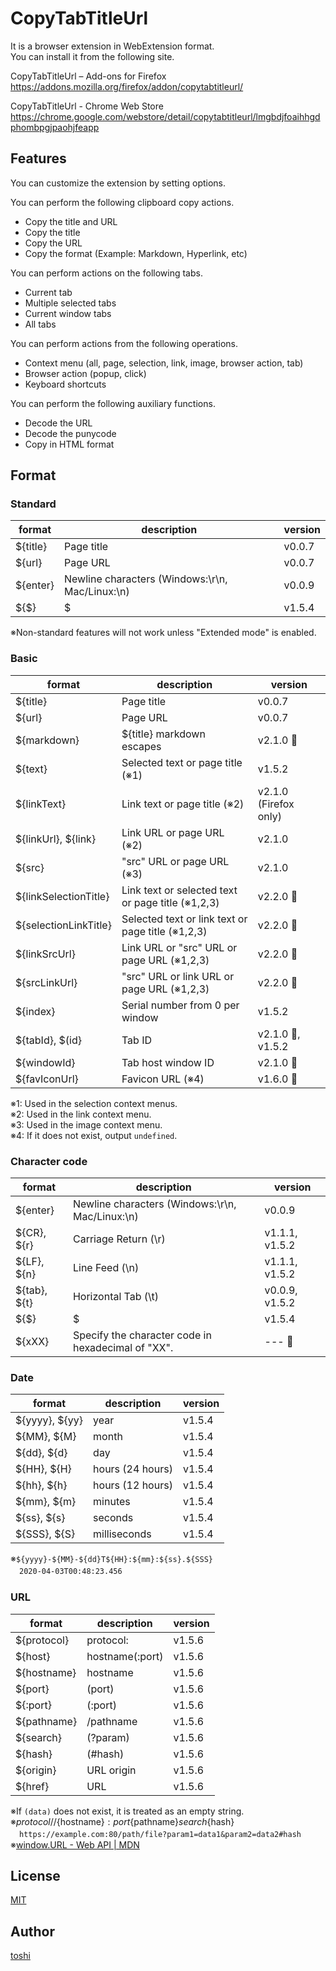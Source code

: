 ﻿CopyTabTitleUrl
===============

It is a browser extension in WebExtension format.  
You can install it from the following site.

CopyTabTitleUrl – Add-ons for Firefox  
https://addons.mozilla.org/firefox/addon/copytabtitleurl/

CopyTabTitleUrl - Chrome Web Store  
https://chrome.google.com/webstore/detail/copytabtitleurl/lmgbdjfoaihhgdphombpgjpaohjfeapp



## Features
You can customize the extension by setting options.

You can perform the following clipboard copy actions.
+ Copy the title and URL
+ Copy the title
+ Copy the URL
+ Copy the format (Example: Markdown, Hyperlink, etc)

You can perform actions on the following tabs.
+ Current tab
+ Multiple selected tabs
+ Current window tabs
+ All tabs

You can perform actions from the following operations.
+ Context menu (all, page, selection, link, image, browser action, tab)
+ Browser action (popup, click)
+ Keyboard shortcuts

You can perform the following auxiliary functions.
+ Decode the URL
+ Decode the punycode
+ Copy in HTML format



## Format
### Standard
format          | description                           | version
---             | ---                                   | ---
${title}        | Page title                            | v0.0.7
${url}          | Page URL                              | v0.0.7
${enter}        | Newline characters (Windows:\r\n, Mac/Linux:\n)       | v0.0.9
${$}            | $                                     | v1.5.4

※Non-standard features will not work unless "Extended mode" is enabled.


### Basic
format          | description                           | version
---             | ---                                   | ---
${title}        | Page title                            | v0.0.7
${url}          | Page URL                              | v0.0.7
${markdown}     | ${title} markdown escapes             | v2.1.0 🧪
${text}         | Selected text or page title (※1)     | v1.5.2
${linkText}     | Link text or page title (※2)         | v2.1.0 (Firefox only)
${linkUrl}, ${link}     | Link URL or page URL (※2)    | v2.1.0
${src}          | "src" URL or page URL (※3)           | v2.1.0
${linkSelectionTitle}   | Link text or selected text or page title (※1,2,3)    | v2.2.0 🧪
${selectionLinkTitle}   | Selected text or link text or page title (※1,2,3)    | v2.2.0 🧪
${linkSrcUrl}   | Link URL or "src" URL or page URL (※1,2,3)   | v2.2.0 🧪
${srcLinkUrl}   | "src" URL or link URL or page URL (※1,2,3)   | v2.2.0 🧪
${index}        | Serial number from 0 per window       | v1.5.2
${tabId}, $(id} | Tab ID                                | v2.1.0 🧪, v1.5.2
${windowId}     | Tab host window ID                    | v2.1.0 🧪
${favIconUrl}   | Favicon URL (※4)                     | v1.6.0 🧪

※1: Used in the selection context menus.  
※2: Used in the link context menu.  
※3: Used in the image context menu.  
※4: If it does not exist, output `undefined`.


### Character code
format          | description                           | version
---             | ---                                   | ---
${enter}        | Newline characters (Windows:\r\n, Mac/Linux:\n)       | v0.0.9
${CR}, ${r}     | Carriage Return (\r)                  | v1.1.1, v1.5.2
${LF}, ${n}     | Line Feed (\n)                        | v1.1.1, v1.5.2
${tab}, ${t}    | Horizontal Tab (\t)                   | v0.0.9, v1.5.2
${$}            | $                                     | v1.5.4
${xXX}          | Specify the character code in hexadecimal of "XX".    | --- 🧪


### Date
format          | description                           | version
---             | ---                                   | ---
${yyyy}, ${yy}  | year                                  | v1.5.4
${MM}, ${M}     | month                                 | v1.5.4
${dd}, ${d}     | day                                   | v1.5.4
${HH}, ${H}     | hours (24 hours)                      | v1.5.4
${hh}, ${h}     | hours (12 hours)                      | v1.5.4
${mm}, ${m}     | minutes                               | v1.5.4
${ss}, ${s}     | seconds                               | v1.5.4
${SSS}, ${S}    | milliseconds                          | v1.5.4

※`${yyyy}-${MM}-${dd}T${HH}:${mm}:${ss}.${SSS}`  
　`2020-04-03T00:48:23.456`


### URL
format          | description                           | version
---             | ---                                   | ---
${protocol}     | protocol:                             | v1.5.6
${host}         | hostname(:port)                       | v1.5.6
${hostname}     | hostname                              | v1.5.6
${port}         | (port)                                | v1.5.6
${:port}        | (:port)                               | v1.5.6
${pathname}     | /pathname                             | v1.5.6
${search}       | (?param)                              | v1.5.6
${hash}         | (#hash)                               | v1.5.6
${origin}       | URL origin                            | v1.5.6
${href}         | URL                                   | v1.5.6

※If `(data)` does not exist, it is treated as an empty string.  
※${protocol}//${hostname}${:port}${pathname}${search}${hash}  
　`https://example.com:80/path/file?param1=data1&param2=data2#hash`  
※[window.URL - Web API | MDN](https://developer.mozilla.org/docs/Web/API/URL)



## License
[MIT](https://github.com/k08045kk/CopyTabTitleUrl/blob/master/LICENSE)



## Author
[toshi](https://github.com/k08045kk)


